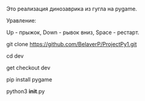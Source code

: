 Это реализация динозаврика из гугла на pygame.

Уравление:

Up - прыжок,
Down - рывок вниз,
Space - рестарт.

git clone https://github.com/BelaverP/ProjectPy1.git

cd dev 

get checkout dev 

pip install pygame 

python3 __init__.py 
